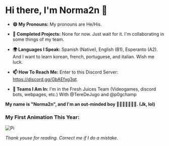 # Hi there, I'm Norma2n 👋

- **😄 My Pronouns:** My pronouns are He/His.

- **👾 Completed Projects:** None for now. Just wait for it. I'm collaborating in some things of my team.

- **🌍 Languages I Speak:** Spanish (Native), English (B1), Esperanto (A2). And I want to learn korean, french, portuguese, and italian. Wish me luck.

- **📫 How To Reach Me:** Enter to this Discord Server: https://discord.gg/GbAEfxg3qt.

- **🥞 Teams I Am In:** I'm in the Fresh Juices Team (Videogames, discord bots, webpages, etc.) With @TereDeJugo and @p0gchamp

**My name is "Norma2n", and I'm an out-minded boy 🥵🥵😘🥵🥵🥰🥵. (Jk, lol)**

### My First Animation This Year:

![Pi](https://user-images.githubusercontent.com/82099883/113895594-bdc6ba80-978e-11eb-9194-c2bb4497e97e.gif)

*Thank youse for reading. Correct me if I do a mistake.*
